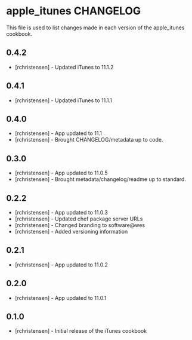apple_itunes CHANGELOG
======================

This file is used to list changes made in each version of the apple_itunes cookbook.

0.4.2
-----
- [rchristensen] - Updated iTunes to 11.1.2

0.4.1
-----
- [rchristensen] - Updated iTunes to 11.1.1

0.4.0
-----
- [rchristensen] - App updated to 11.1
- [rchristensen] - Brought CHANGELOG/metadata up to code.

0.3.0
-----
- [rchristensen] - App updated to 11.0.5
- [rchristensen] - Brought metadata/changelog/readme up to standard.

0.2.2
-----
- [rchristensen] - App updated to 11.0.3
- [rchristensen] - Updated chef package server URLs
- [rchristensen] - Changed branding to software@wes
- [rchristensen] - Added versioning information

0.2.1
-----
- [rchristensen] - App updated to 11.0.2

0.2.0
-----
- [rchristensen] - App updated to 11.0.1

0.1.0
-----
- [rchristensen] - Initial release of the iTunes cookbook